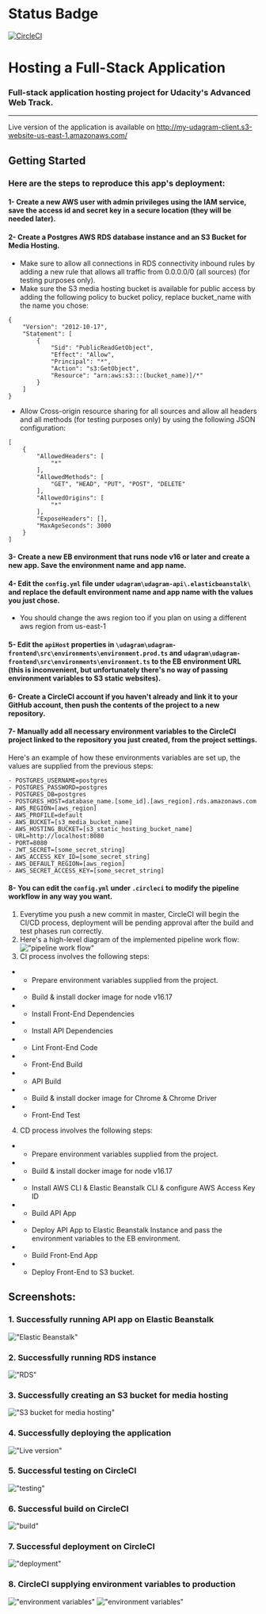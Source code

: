 # Status Badge
[![CircleCI](https://circleci.com/gh/hazzum/Udacity-full-stack-hosting-project.svg?style=svg)](https://circleci.com/gh/hazzum/Udacity-full-stack-hosting-project)

# Hosting a Full-Stack Application

### **Full-stack application hosting project for Udacity's Advanced Web Track.**

---
 Live version of the application is available on http://my-udagram-client.s3-website-us-east-1.amazonaws.com/

## Getting Started

### Here are the steps to reproduce this app's deployment:
#### 1- Create a new AWS user with admin privileges using the IAM service, save the access id and secret key in a secure location (they will be needed later).
#### 2- Create a Postgres AWS RDS database instance and an S3 Bucket for Media Hosting.
- Make sure to allow all connections in RDS connectivity inbound rules by adding a new rule that allows all traffic from 0.0.0.0/0 (all sources) (for testing purposes only).
- Make sure the S3 media hosting bucket is available for public access by adding the following policy to bucket policy, replace bucket_name with the name you chose:
```
{
    "Version": "2012-10-17",
    "Statement": [
        {
            "Sid": "PublicReadGetObject",
            "Effect": "Allow",
            "Principal": "*",
            "Action": "s3:GetObject",
            "Resource": "arn:aws:s3:::(bucket_name)]/*"
        }
    ]
}
```
- Allow Cross-origin resource sharing for all sources and allow all headers and all methods (for testing purposes only) by using the following JSON configuration:
```
[
    {
        "AllowedHeaders": [
            "*"
        ],
        "AllowedMethods": [
            "GET", "HEAD", "PUT", "POST", "DELETE"
        ],
        "AllowedOrigins": [
            "*"
        ],
        "ExposeHeaders": [],
        "MaxAgeSeconds": 3000
    }
]
```
#### 3- Create a new EB environment that runs node v16 or later and create a new app. Save the environment name and app name.
#### 4- Edit the `config.yml` file under `udagram\udagram-api\.elasticbeanstalk\` and replace the default environment name and app name with the values you just chose.
- You should change the aws region too if you plan on using a different aws region from us-east-1
#### 5- Edit the `apiHost` properties in `\udagram\udagram-frontend\src\environments\environment.prod.ts` and `udagram\udagram-frontend\src\environments\environment.ts` to the EB environment URL (this is inconvenient, but unfortunately there's no way of passing environment variables to S3 static websites).
#### 6- Create a CircleCI account if you haven't already and link it to your GitHub account, then push the contents of the project to a new repository.
#### 7- Manually add all necessary environment variables to the CircleCI project linked to the repository you just created, from the project settings.
Here's an example of how these environments variables are set up, the values are supplied from the previous steps:
```
- POSTGRES_USERNAME=postgres
- POSTGRES_PASSWORD=postgres
- POSTGRES_DB=postgres
- POSTGRES_HOST=database_name.[some_id].[aws_region].rds.amazonaws.com
- AWS_REGION=[aws_region]
- AWS_PROFILE=default
- AWS_BUCKET=[s3_media_bucket_name]
- AWS_HOSTING_BUCKET=[s3_static_hosting_bucket_name]
- URL=http://localhost:8080
- PORT=8080
- JWT_SECRET=[some_secret_string]
- AWS_ACCESS_KEY_ID=[some_secret_string]
- AWS_DEFAULT_REGION=[aws_region]
- AWS_SECRET_ACCESS_KEY=[some_secret_string]
```
#### 8- You can edit the `config.yml` under `.circleci` to modify the pipeline workflow in any way you want.
1. Everytime you push a new commit in master, CircleCI will begin the CI/CD process, deployment will be pending approval after the build and test phases run correctly.
2. Here's a high-level diagram of the implemented pipeline work flow:
!["pipeline work flow"](/screenshots/pipeline_workflow.png "pipeline work flow")
3. CI process involves the following steps:
- - Prepare environment variables supplied from the project.
- - Build & install docker image for node v16.17
- - Install Front-End Dependencies
- - Install API Dependencies
- - Lint Front-End Code
- - Front-End Build
- - API Build
- - Build & install docker image for Chrome & Chrome Driver
- - Front-End Test
4. CD process involves the following steps:
- - Prepare environment variables supplied from the project.
- - Build & install docker image for node v16.17
- - Install AWS CLI & Elastic Beanstalk CLI & configure AWS Access Key ID
- - Build API App
- - Deploy API App to Elastic Beanstalk Instance and pass the environment variables to the EB environment.
- - Build Front-End App
- - Deploy Front-End to S3 bucket.

## Screenshots:
### 1. Successfully running API app on Elastic Beanstalk
!["Elastic Beanstalk"](/screenshots/eb_instance.png "Elastic Beanstalk")
### 2. Successfully running RDS instance
!["RDS"](/screenshots/rds_instance.png "RDS")
### 3. Successfully creating an S3 bucket for media hosting
!["S3 bucket for media hosting"](/screenshots/s3_media_bucket.png "S3 bucket for media hosting")
### 4. Successfully deploying the application
!["Live version"](/screenshots/live_app_running.png "Live version")
### 5. Successful testing on CircleCI
!["testing"](/screenshots/circle_ci_testing.png "testing")
### 6. Successful build on CircleCI
!["build"](/screenshots/circle_ci_build.png "build")
### 7. Successful deployment on CircleCI
!["deployment"](/screenshots/circle_ci_deployment.png "deployment")
### 8. CircleCI supplying environment variables to production
!["environment variables"](/screenshots/circle_ci_env.png "environment variables")
!["environment variables"](/screenshots/circle_ci_env2.png "environment variables")